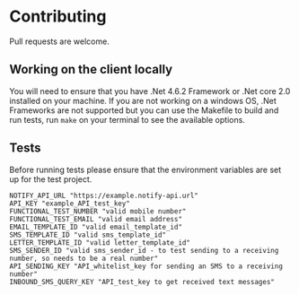 # Contributing

Pull requests are welcome.

## Working on the client locally

You will need to ensure that you have .Net 4.6.2 Framework or .Net core 2.0 installed on your machine.
If you are not working on a windows OS, .Net Frameworks are not supported but you can use the Makefile to build and run tests, run `make` on your terminal to see the available options.

## Tests

Before running tests please ensure that the environment variables are set up for the test project.

```
NOTIFY_API_URL "https://example.notify-api.url"
API_KEY "example_API_test_key"
FUNCTIONAL_TEST_NUMBER "valid mobile number"
FUNCTIONAL_TEST_EMAIL "valid email address"
EMAIL_TEMPLATE_ID "valid email_template_id"
SMS_TEMPLATE_ID "valid sms_template_id"
LETTER_TEMPLATE_ID "valid letter_template_id"
SMS_SENDER_ID "valid sms_sender_id - to test sending to a receiving number, so needs to be a real number"
API_SENDING_KEY "API_whitelist_key for sending an SMS to a receiving number"
INBOUND_SMS_QUERY_KEY "API_test_key to get received text messages"
```
